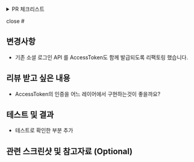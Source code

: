 <details>
<summary> PR 체크리스트</summary>
  
- [ ] 🔀 PR 제목의 형식을 잘 작성했나요? e.g. #1 [feat] 소셜 로그인 구현
- [ ] 💭 이슈는 등록했나요?
- [ ] 🏷️ 라벨은 등록했나요?
- [ ] 🙇‍♂️ 리뷰어를 지정했나요? (페어가 존재할 시)
</details>

close #

## 변경사항

- 기존 소셜 로그인 API 를 AccessToken도 함께 발급되도록 리팩토링 했습니다. 

## 리뷰 받고 싶은 내용

- AccessToken의 인증을 어느 레이어에서 구현하는것이 좋을까요?

## 테스트 및 결과
- 테스트로 확인한 부분 추가

## 관련 스크린샷 및 참고자료 (Optional)
